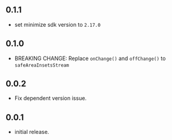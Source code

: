## 0.1.1

* set minimize sdk version to `2.17.0`

## 0.1.0

* BREAKING CHANGE: Replace `onChange()` and `offChange()` to `safeAreaInsetsStream`

## 0.0.2

* Fix dependent version issue.

## 0.0.1

* initial release.
